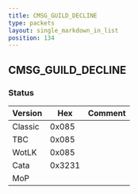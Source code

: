 ```yaml
---
title: CMSG_GUILD_DECLINE
type: packets
layout: single_markdown_in_list
position: 134
---
```


## CMSG_GUILD_DECLINE

### Status

Version    | Hex        | Comment
---------- | ---------- | ---------- 
Classic    | 0x085      |
TBC        | 0x085      |
WotLK      | 0x085      |
Cata       | 0x3231     |
MoP        |            |